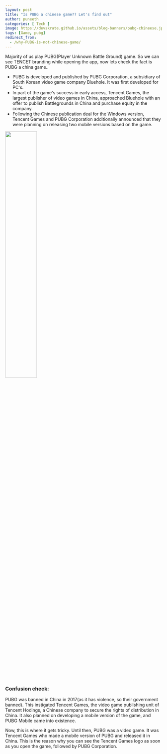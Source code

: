 ```yaml
---
layout: post
title: "Is PUBG a chinese game?? Let's find out"
author: puneeth
categories: [ Tech ]
image: https://devskrate.github.io/assets/blog-banners/pubg-chineese.jpg
tags: [Game, pubg]
redirect_from:
  - /why-PUBG-is-not-chinese-game/
---
```


Majority of us play PUBG(Player Unknown Battle Ground) game. So we can see TENCET branding while opening the app, now lets check the fact is PUBG a china game..

+ PUBG is developed and published by PUBG Corporation, a subsidiary of South Korean video game company Bluehole. It was first developed for PC's.
+ In part of the game's success in early access, Tencent Games, the largest publisher of video games in China, approached Bluehole with an offer to publish Battlegrounds in China and purchase equity in the company.
+ Following the Chinese publication deal for the Windows version, Tencent Games and PUBG Corporation additionally announced that they were planning on releasing two mobile versions based on the game.

<a href="{{site.baseurl}}/assets/images/games/pubg-release-timeline.jpg" data-lightbox="image-1" data-title="PUBG Release Timeline"><img width="45%" src="{{site.baseurl}}/assets/images/games/pubg-release-timeline.jpg"></a>

### Confusion check:
PUBG was banned in China in 2017(as it has violence, so their government banned). This instigated Tencent Games, the video game publishing unit of Tencent Hodings, a Chinese company to secure the rights of distribution in China. It also planned on developing a mobile version of the game, and PUBG Mobile came into existence.

Now, this is where it gets tricky. Until then, PUBG was a video game. It was Tencent Games who made a mobile version of PUBG and released it in China. This is the reason why you can see the Tencent Games logo as soon as you open the game, followed by PUBG Corporation.